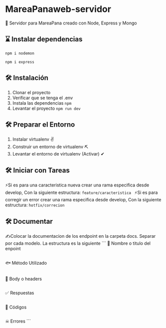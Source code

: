 # MareaPanaweb-servidor

🍤 Servidor para MareaPana creado con Node, Express y Mongo 

## ⌛ Instalar dependencias 
```
npm i nodemon
```

```
npm i express
```

## 🛠 Instalación

1. Clonar el proyecto
2. Verificar que se tenga el .env
3. Instala las dependencias
   `npm`
4. Levantar el proyecto
   `npm run dev`


## 🛠 Preparar el Entorno
1. Instalar virtualenv ✌
2. Construir un entorno de virtualenv ⛏
3. Levantar el entorno de virtualenv (Activar) ✔


## 🛠 Iniciar con Tareas
⚡Si es para una caracteristica nueva crear una rama especifica desde develop, Con la siguiente estructura:
    `feature/caracteristica `
⚡Si es para corregir un error crear una rama especifica desde develop, Con la siguiente estructura:
    `hotfix/correcion `

## 🛠 Documentar
✍Colocar la documentacion de los endpoint en la carpeta docs. Separar por cada modelo. La estructura es la siguiente
    ```
   🐙 Nombre o titulo del enpoint 
   ```
   ```
   🐟 Método Utilizado
   ```
   ```
   🦀 Body o headers
   ```
   ```
   ✅ Respuestas
   ```
   ```
   🤙 Códigos
   ```
   ```
   ☠ Errores
    ```

